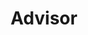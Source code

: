 ---
layout: member
weight: 100000
name: Abhishek Lekhi
title: Advisor
img: /assets/images/members/abhi.jpg
email: a.lekhi@alumni.ubc.ca
status: alumni
year: 2020
alumni_position: A Random Location (Touring the world)
biography: >
  Abhishek Lekhi is currently a third year chemical engineering student. He has been involved in the early stages of creating Envision and continues to help out the admin team when possible. Previously Abhishek was the co-captain for the Junior Chem-E-Car and competed at Oregon State University with the team in 2017. Along with the Chem-E-Car team, Abhishek was one of the first members of the Algae team and presented a research poster at Clean Energy BC's Generate Conference. With his prior experiance, Abhishek continues to be an advisor to the admin and ChemE Car teams, helping them continue to push the science and design behind our cars.
linkedin: https://www.linkedin.com/in/abhishek-lekhi/
---